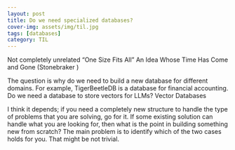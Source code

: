 ```yaml
---
layout: post
title: Do we need specialized databases?
cover-img: assets/img/til.jpg
tags: [databases]
category: TIL
---
```


Not completely unrelated “One Size Fits All” An Idea Whose Time Has Come and Gone (Stonebraker )

The question is why do we need to build a new database for different domains. For example, TigerBeetleDB is a database for financial accounting. 
Do we need a database to store vectors for LLMs? Vector Databases

I think it depends; if you need a completely new structure to handle the type of problems that you are solving, go for it.
If some existing solution can handle what you are looking for, then what is the point in building something new from scratch?
The main problem is to identify which of the two cases holds for you. That might be not trivial.